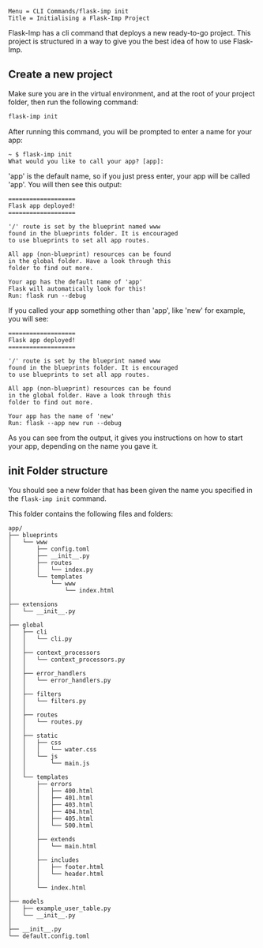 ```
Menu = CLI Commands/flask-imp init
Title = Initialising a Flask-Imp Project
```

Flask-Imp has a cli command that deploys a new ready-to-go project.
This project is structured in a way to give you the best idea of
how to use Flask-Imp.

## Create a new project

Make sure you are in the virtual environment, and at the root of your project folder, then run the following command:

```bash
flask-imp init
```

After running this command, you will be prompted to enter a name for your app:

```text
~ $ flask-imp init
What would you like to call your app? [app]: 
```

'app' is the default name, so if you just press enter, your app will be called 'app'. You will then see this output:

```text
===================
Flask app deployed!
===================
 
'/' route is set by the blueprint named www
found in the blueprints folder. It is encouraged
to use blueprints to set all app routes.
 
All app (non-blueprint) resources can be found
in the global folder. Have a look through this
folder to find out more.
 
Your app has the default name of 'app'
Flask will automatically look for this!
Run: flask run --debug
```

If you called your app something other than 'app', like 'new' for example, you will see:

```text
===================
Flask app deployed!
===================
 
'/' route is set by the blueprint named www
found in the blueprints folder. It is encouraged
to use blueprints to set all app routes.
 
All app (non-blueprint) resources can be found
in the global folder. Have a look through this
folder to find out more.
 
Your app has the name of 'new'
Run: flask --app new run --debug
```

As you can see from the output, it gives you instructions on how to start your app, depending on the name you gave it.

## init Folder structure

You should see a new folder that has been given the name you specified in
the `flask-imp init` command. 

This folder contains the following files and folders:

```text
app/
├── blueprints
│   └── www
│       ├── config.toml
│       ├── __init__.py
│       ├── routes
│       │   └── index.py
│       └── templates
│           └── www
│               └── index.html
│
├── extensions
│   └── __init__.py
│
├── global
│   ├── cli
│   │   └── cli.py
│   │
│   ├── context_processors
│   │   └── context_processors.py
│   │
│   ├── error_handlers
│   │   └── error_handlers.py
│   │
│   ├── filters
│   │   └── filters.py
│   │
│   ├── routes
│   │   └── routes.py
│   │
│   ├── static
│   │   ├── css
│   │   │   └── water.css
│   │   └── js
│   │       └── main.js
│   │
│   └── templates
│       ├── errors
│       │   ├── 400.html
│       │   ├── 401.html
│       │   ├── 403.html
│       │   ├── 404.html
│       │   ├── 405.html
│       │   └── 500.html
│       │
│       ├── extends
│       │   └── main.html
│       │
│       ├── includes
│       │   ├── footer.html
│       │   └── header.html
│       │
│       └── index.html
│
├── models
│   ├── example_user_table.py
│   └── __init__.py
│    
├── __init__.py
└── default.config.toml
```